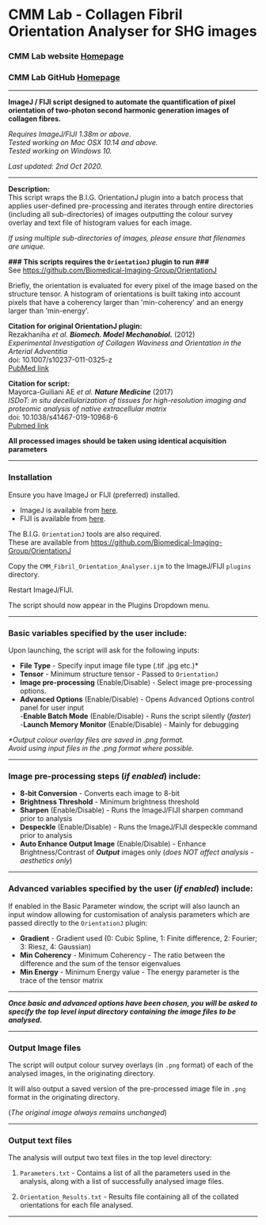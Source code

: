# **CMM Lab - Collagen Fibril Orientation Analyser for SHG images**
### CMM Lab website [Homepage](http://matrixandmetastasis.com)
### CMM Lab GitHub [Homepage](http://www.github.com/tcox-lab)
---
**ImageJ / FIJI script designed to automate the quantification of pixel orientation of two-photon second harmonic generation images of collagen fibres.**  

_Requires ImageJ/FIJI 1.38m or above._  
_Tested working on Mac OSX 10.14 and above._  
_Tested working on Windows 10._

_Last updated: 2nd Oct 2020._

---
**Description:**  
This script wraps the B.I.G. OrientationJ plugin into a batch process  that applies user-defined pre-processing and iterates through entire directories (including all sub-directories) of images outputting the colour survey overlay and text file of histogram values for each image.

_If using multiple sub-directories of images, please ensure that filenames are unique._

**### This scripts requires the `OrientationJ` plugin to run ###**  
See https://github.com/Biomedical-Imaging-Group/OrientationJ

Briefly, the orientation is evaluated for every pixel of the image based on the structure tensor. A histogram of orientations is built taking into account pixels that have a coherency larger than 'min-coherency' and an energy larger than 'min-energy'.

**Citation for original OrientationJ plugin:**  
Rezakhaniha _et al. **Biomech. Model Mechanobiol.**_  (2012)  
_Experimental Investigation of Collagen Waviness and Orientation in the Arterial Adventitia_  
doi: 10.1007/s10237-011-0325-z  
[PubMed link](https://pubmed.ncbi.nlm.nih.gov/21744269/)

**Citation for script:**  
Mayorca-Guiliani AE _et al. **Nature Medicine**_ (2017)  
_ISDoT: in situ decellularization of tissues for high-resolution imaging and proteomic analysis of native extracellular matrix_  
doi: 10.1038/s41467-019-10968-6   
[Pubmed link](https://pubmed.ncbi.nlm.nih.gov/31406163/)

**All processed images should be taken using identical acquisition parameters**  

---
### Installation

Ensure you have ImageJ or FIJI (preferred) installed.
- ImageJ is available from [here](https://github.com/imagej/imagej).
- FIJI is available from [here](https://github.com/fiji/fiji).

The B.I.G. `OrientationJ` tools are also required.  
These are available from https://github.com/Biomedical-Imaging-Group/OrientationJ

Copy the `CMM_Fibril_Orientation_Analyser.ijm` to the ImageJ/FIJI `plugins` directory.  

Restart ImageJ/FIJI.

The script should now appear in the Plugins Dropdown menu.

---
### Basic variables specified by the user include:

Upon launching, the script will ask for the following inputs:

- **File Type** - Specify input image file type (.tif .jpg etc.)*
- **Tensor** - Minimum structure tensor - Passed to `OrientationJ`
- **Image pre-processing** (Enable/Disable) - Select image pre-processing options.
- **Advanced Options** (Enable/Disable) - Opens Advanced Options control panel for user input  
-**Enable Batch Mode** (Enable/Disable) - Runs the script silently (_faster_)  
-**Launch Memory Monitor** (Enable/Disable) - Mainly for debugging

_*Output colour overlay files are saved in .png format._  
_Avoid using input files in the .png format where possible._

---
### Image pre-processing steps (_if enabled_) include:

- **8-bit Conversion** - Converts each image to 8-bit
- **Brightness Threshold** - Minimum brightness threshold
- **Sharpen** (Enable/Disable) - Runs the ImageJ/FIJI sharpen command prior to analysis  
- **Despeckle** (Enable/Disable) - Runs the ImageJ/FIJI despeckle command prior to analysis  
- **Auto Enhance Output Image** (Enable/Disable) - Enhance Brightness/Contrast of **_Output_** images only (_does NOT affect analysis - aesthetics only_)

---
### Advanced variables specified by the user (_if enabled_) include:
If enabled in the Basic Parameter window, the script will also launch an input window allowing for customisation of analysis parameters which are passed directly to the `OrientationJ` plugin:

- **Gradient** - Gradient used (0: Cubic Spline, 1: Finite difference, 2: Fourier; 3: Riesz, 4: Gaussian)
- **Min Coherency** - Minimum Coherency - The ratio between the difference and the sum of the tensor eigenvalues
- **Min Energy** - Minimum Energy value - The energy parameter is the trace of the tensor matrix

---
_**Once basic and advanced options have been chosen, you will be asked to specify the top level input directory containing the image files to be analysed.**_  

---
### Output Image files
The script will output colour survey overlays (in `.png` format) of each of the analysed images, in the originating directory.  

It will also output a saved version of the pre-processed image file in `.png` format in the originating directory.

(_The original image always remains unchanged_)

---
### Output text files

The analysis will output two text files in the top level directory:  

1. `Parameters.txt` - Contains a list of all the parameters used in the analysis, along with a list of successfully analysed image files.  

2. `Orientation_Results.txt` - Results file containing all of the collated orientations for each file analysed.

---

